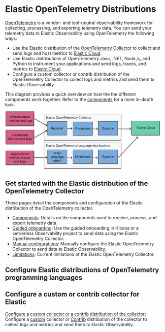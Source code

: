 # Elastic OpenTelemetry Distributions

[OpenTelemetry](https://opentelemetry.io/docs/) is a vendor- and tool-neutral observability framework for collecting, processing, and exporting telemetry data.
You can send your telemetry data to Elastic Observability using OpenTelemetry the following ways:

- Use the Elastic distribution of the [OpenTelemetry Collector](https://github.com/open-telemetry/opentelemetry-collector) to collect and send logs and host metrics to [Elastic Cloud](https://cloud.elastic.co/).
- Use Elastic distributions of OpenTelemetry Java, .NET, Node.js, and Python to instrument your applications and send logs, traces, and metrics to [Elastic Cloud](https://cloud.elastic.co/).
- Configure a custom collector or contrib distribution of the OpenTelemetry Collector to collect logs and metrics and send them to Elastic Observability.

This diagram provides a quick overview on how the the different components work together. Refer to the [components](docs/collector-components.md) for a more in-depth look.

![Diagram of the OpenTelemetry flow](docs/images/elastic-otel-overview.png)

## Get started with the Elastic distribution of the OpenTelemetry Collector

These pages detail the components and configuration of the Elastic distribution of the OpenTelemetry collector.

- [Components](docs/collector-components.md): Details on the components used to receive, process, and export telemetry data.
- [Guided onboarding](docs/guided-onboarding.md): Use the guided onboarding in Kibana or a serverless Observability project to send data using the Elastic OpenTelemetry Collector.
- [Manual configurations](docs/manual-configuration.md): Manually configure the Elastic OpenTelemetry Collector to send data to Elastic Observability.
- [Limitations](docs/collector-limitations.md): Current limitations of the Elastic OpenTelemetry Collector.

## Configure Elastic distributions of OpenTelemetry programming languages
<!-- Colleen can fill in these links? -->

## Configure a custom or contrib collector for Elastic

[Configure a custom collector or a contrib distribution of the collector](docs/configure-custom-collector.md): Configure a [custom](https://opentelemetry.io/docs/collector/custom-collector/) collector or [Contrib](https://github.com/open-telemetry/opentelemetry-collector-contrib) distribution of the collector to collect logs and metrics and send them to Elastic Observability.